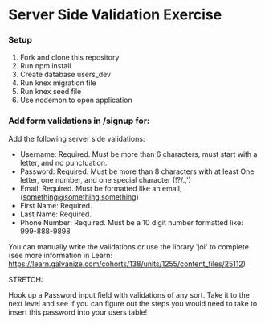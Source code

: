 # Server Side Validation Exercise

### Setup
1. Fork and clone this repository
2. Run npm install
3. Create database users_dev
4. Run knex migration file
5. Run knex seed file
6. Use nodemon to open application

### Add form validations in /signup for:

Add the following server side validations:
- Username: Required. Must be more than 6 characters, must start with a letter, and no punctuation.
- Password: Required. Must be more than 8 characters with at least One letter, one number, and one special character (!?/.,')
- Email: Required. Must be formatted like an email, (something@something.something)
- First Name: Required.
- Last Name: Required.
- Phone Number: Required. Must be a 10 digit number formatted like: 999-888-9898

You can manually write the validations or use the library 'joi' to complete (see more information in Learn: https://learn.galvanize.com/cohorts/138/units/1255/content_files/25112)

STRETCH:

Hook up a Password input field with validations of any sort. Take it to the next level and see if you can figure out the steps you would need to take to insert this password into your users table!
